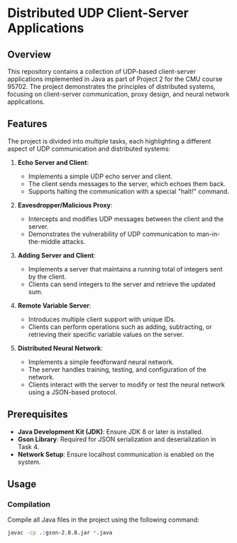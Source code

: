# Distributed UDP Client-Server Applications

## Overview
This repository contains a collection of UDP-based client-server applications implemented in Java as part of Project 2 for the CMU course 95702. The project demonstrates the principles of distributed systems, focusing on client-server communication, proxy design, and neural network applications.

## Features
The project is divided into multiple tasks, each highlighting a different aspect of UDP communication and distributed systems:

1. **Echo Server and Client**:
   - Implements a simple UDP echo server and client.
   - The client sends messages to the server, which echoes them back.
   - Supports halting the communication with a special "halt!" command.

2. **Eavesdropper/Malicious Proxy**:
   - Intercepts and modifies UDP messages between the client and the server.
   - Demonstrates the vulnerability of UDP communication to man-in-the-middle attacks.

3. **Adding Server and Client**:
   - Implements a server that maintains a running total of integers sent by the client.
   - Clients can send integers to the server and retrieve the updated sum.

4. **Remote Variable Server**:
   - Introduces multiple client support with unique IDs.
   - Clients can perform operations such as adding, subtracting, or retrieving their specific variable values on the server.

5. **Distributed Neural Network**:
   - Implements a simple feedforward neural network.
   - The server handles training, testing, and configuration of the network.
   - Clients interact with the server to modify or test the neural network using a JSON-based protocol.

## Prerequisites
- **Java Development Kit (JDK)**: Ensure JDK 8 or later is installed.
- **Gson Library**: Required for JSON serialization and deserialization in Task 4.
- **Network Setup**: Ensure localhost communication is enabled on the system.

## Usage
### Compilation
Compile all Java files in the project using the following command:
```bash
javac -cp .:gson-2.8.8.jar *.java
